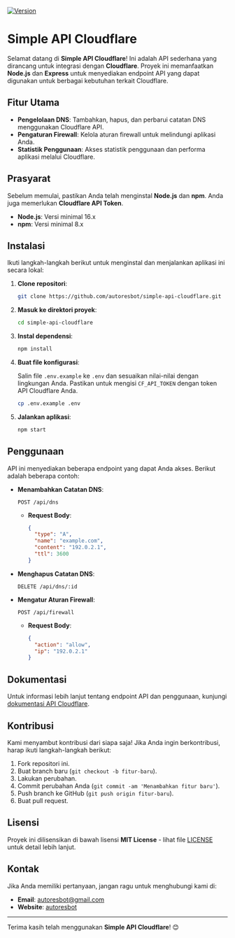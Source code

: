 [![Version](https://img.shields.io/badge/version-1.0.0-brightgreen)](https://github.com/autoresbot/simple-api-cloudflare/releases)

# Simple API Cloudflare

Selamat datang di **Simple API Cloudflare**! Ini adalah API sederhana yang dirancang untuk integrasi dengan **Cloudflare**. Proyek ini memanfaatkan **Node.js** dan **Express** untuk menyediakan endpoint API yang dapat digunakan untuk berbagai kebutuhan terkait Cloudflare.

## Fitur Utama

- **Pengelolaan DNS**: Tambahkan, hapus, dan perbarui catatan DNS menggunakan Cloudflare API.
- **Pengaturan Firewall**: Kelola aturan firewall untuk melindungi aplikasi Anda.
- **Statistik Penggunaan**: Akses statistik penggunaan dan performa aplikasi melalui Cloudflare.

## Prasyarat

Sebelum memulai, pastikan Anda telah menginstal **Node.js** dan **npm**. Anda juga memerlukan **Cloudflare API Token**.

- **Node.js**: Versi minimal 16.x
- **npm**: Versi minimal 8.x

## Instalasi

Ikuti langkah-langkah berikut untuk menginstal dan menjalankan aplikasi ini secara lokal:

1. **Clone repositori**:

   ```bash
   git clone https://github.com/autoresbot/simple-api-cloudflare.git
   ```

2. **Masuk ke direktori proyek**:

   ```bash
   cd simple-api-cloudflare
   ```

3. **Instal dependensi**:

   ```bash
   npm install
   ```

4. **Buat file konfigurasi**:

   Salin file `.env.example` ke `.env` dan sesuaikan nilai-nilai dengan lingkungan Anda. Pastikan untuk mengisi `CF_API_TOKEN` dengan token API Cloudflare Anda.

   ```bash
   cp .env.example .env
   ```

5. **Jalankan aplikasi**:

   ```bash
   npm start
   ```

## Penggunaan

API ini menyediakan beberapa endpoint yang dapat Anda akses. Berikut adalah beberapa contoh:

- **Menambahkan Catatan DNS**:

  ```http
  POST /api/dns
  ```

  - **Request Body**:

    ```json
    {
      "type": "A",
      "name": "example.com",
      "content": "192.0.2.1",
      "ttl": 3600
    }
    ```

- **Menghapus Catatan DNS**:

  ```http
  DELETE /api/dns/:id
  ```

- **Mengatur Aturan Firewall**:

  ```http
  POST /api/firewall
  ```

  - **Request Body**:

    ```json
    {
      "action": "allow",
      "ip": "192.0.2.1"
    }
    ```

## Dokumentasi

Untuk informasi lebih lanjut tentang endpoint API dan penggunaan, kunjungi [dokumentasi API Cloudflare](https://developers.cloudflare.com/api/).

## Kontribusi

Kami menyambut kontribusi dari siapa saja! Jika Anda ingin berkontribusi, harap ikuti langkah-langkah berikut:

1. Fork repositori ini.
2. Buat branch baru (`git checkout -b fitur-baru`).
3. Lakukan perubahan.
4. Commit perubahan Anda (`git commit -am 'Menambahkan fitur baru'`).
5. Push branch ke GitHub (`git push origin fitur-baru`).
6. Buat pull request.

## Lisensi

Proyek ini dilisensikan di bawah lisensi **MIT License** - lihat file [LICENSE](LICENSE) untuk detail lebih lanjut.

## Kontak

Jika Anda memiliki pertanyaan, jangan ragu untuk menghubungi kami di:

- **Email**: [autoresbot@gmail.com](mailto:autoresbot@gmail.com)
- **Website**: [autoresbot](https://autoresbot.com)

---

Terima kasih telah menggunakan **Simple API Cloudflare**! 😊
